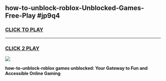 
## how-to-unblock-roblox-Unblocked-Games-Free-Play #jp9q4
<h3>
<a href="https://us.freeplayer.one?title=how-to-unblock-roblox&ref=9M">CLICK TO PLAY</a></h3>
<hr>

<h3>
<a href="https://us.freeplayer.one?title=how-to-unblock-roblox&ref=9M">CLICK 2 PLAY</a>
  
</h3>

<a href="https://us.freeplayer.one?title=how-to-unblock-roblox&ref=9M"><img src="https://clearcache.store/games.png"></a>


**how-to-unblock-roblox games unblocked: Your Gateway to Fun and Accessible Online Gaming**
